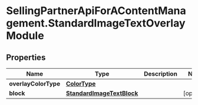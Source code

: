 # SellingPartnerApiForAContentManagement.StandardImageTextOverlayModule

## Properties

Name | Type | Description | Notes
------------ | ------------- | ------------- | -------------
**overlayColorType** | [**ColorType**](ColorType.md) |  | 
**block** | [**StandardImageTextBlock**](StandardImageTextBlock.md) |  | [optional] 


